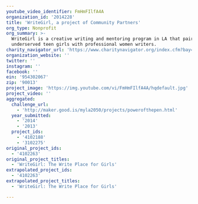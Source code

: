 ```yaml
---
youtube_video_identifier: FmHmFIlfA4A
organization_id: '2014228'
title: 'WriteGirl, a project of Community Partners'
org_type: Nonprofit
org_summary: >-
  WriteGirl is a creative writing and mentoring program in LA that pairs
  underserved teen girls with professional women writers.
charity_navigator_url: 'https://www.charitynavigator.org/index.cfm?bay=search.profile&ein=954302067'
organization_website: ''
twitter: ''
instagram: ''
facebook: ''
ein: '954302067'
zip: '90013'
project_image: 'https://img.youtube.com/vi/FmHmFIlfA4A/hqdefault.jpg'
project_video: ''
aggregated:
  challenge_url:
    - 'http://maker.good.is/myla2050/projects/powerofthepen.html'
  year_submitted:
    - '2014'
    - '2013'
  project_ids:
    - '4102188'
    - '3102275'
original_project_ids:
  - '4102263'
original_project_titles:
  - 'WriteGirl: The Write Place for Girls'
extrapolated_project_ids:
  - '4102263'
extrapolated_project_titles:
  - 'WriteGirl: The Write Place for Girls'

---
```

